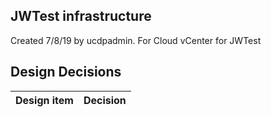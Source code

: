 ## JWTest infrastructure

Created 7/8/19 by ucdpadmin. For Cloud vCenter for JWTest


## Design Decisions
| Design item                | Decision|
| :----------------------------------- | :--------------------------------------------------------------------------------|
